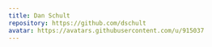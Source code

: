 ```yaml
---
title: Dan Schult
repository: https://github.com/dschult
avatar: https://avatars.githubusercontent.com/u/915037
---
```

